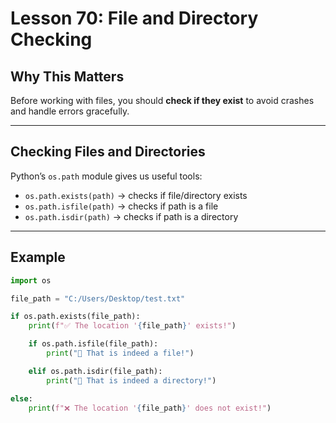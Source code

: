 # Lesson 70: File and Directory Checking

## Why This Matters
Before working with files, you should **check if they exist** to avoid crashes and handle errors gracefully.

---

## Checking Files and Directories
Python’s `os.path` module gives us useful tools:

- `os.path.exists(path)` → checks if file/directory exists  
- `os.path.isfile(path)` → checks if path is a file  
- `os.path.isdir(path)` → checks if path is a directory  

---

## Example
```python
import os

file_path = "C:/Users/Desktop/test.txt"

if os.path.exists(file_path):
    print(f"✅ The location '{file_path}' exists!")

    if os.path.isfile(file_path):
        print("📄 That is indeed a file!")

    elif os.path.isdir(file_path):
        print("📂 That is indeed a directory!")

else:
    print(f"❌ The location '{file_path}' does not exist!")
